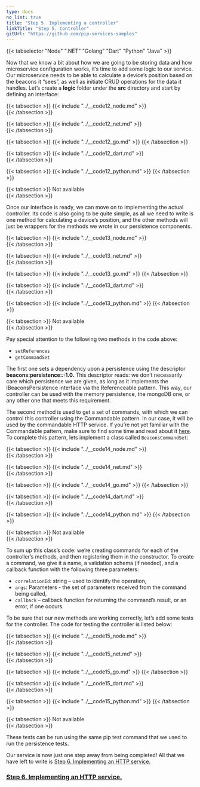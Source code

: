```yaml
---
type: docs
no_list: true
title: "Step 5. Implementing a controller"
linkTitle: "Step 5. Controller"
gitUrl: "https://github.com/pip-services-samples"
---
```


{{< tabselector "Node" ".NET" "Golang" "Dart" "Python" "Java" >}}

Now that we know a bit about how we are going to be storing data and how microservice configuration works, it’s time to add some logic to our service. Our microservice needs to be able to calculate a device’s position based on the beacons it “sees”, as well as initiate CRUD operations for the data it handles. Let’s create a **logic** folder under the **src** directory and start by defining an interface:

{{< tabsection >}}
  {{< include "../__code12_node.md" >}}  
{{< /tabsection >}}

{{< tabsection >}}
  {{< include "../__code12_net.md" >}}    
{{< /tabsection >}}

{{< tabsection >}}
  {{< include "../__code12_go.md" >}}
{{< /tabsection >}}

{{< tabsection >}}
  {{< include "../__code12_dart.md" >}}    
{{< /tabsection >}}

{{< tabsection >}}
  {{< include "../__code12_python.md" >}}
{{< /tabsection >}}

{{< tabsection >}}
  Not available  
{{< /tabsection >}}


Once our interface is ready, we can move on to implementing the actual controller. Its code is also going to be quite simple, as all we need to write is one method for calculating a device’s position, and the other methods will just be wrappers for the methods we wrote in our persistence components.

{{< tabsection >}}
  {{< include "../__code13_node.md" >}}  
{{< /tabsection >}}

{{< tabsection >}}
  {{< include "../__code13_net.md" >}}    
{{< /tabsection >}}

{{< tabsection >}}
  {{< include "../__code13_go.md" >}}
{{< /tabsection >}}

{{< tabsection >}}
  {{< include "../__code13_dart.md" >}}    
{{< /tabsection >}}

{{< tabsection >}}
  {{< include "../__code13_python.md" >}}
{{< /tabsection >}}

{{< tabsection >}}
  Not available  
{{< /tabsection >}}


Pay special attention to the following two methods in the code above: 
- `setReferences`
- `getCommandSet`

The first one sets a dependency upon a persistence using the descriptor **beacons:persistence:*:*:1.0.** This descriptor reads: we don’t necessarily care which persistence we are given, as long as it implements the IBeaconsPersistence interface via the Referenceable pattern. This way, our controller can be used with the memory persistence, the mongoDB one, or any other one that meets this requirement.

The second method is used to get a set of commands, with which we can control this controller using the Commandable pattern. In our case, it will be used by the commandable HTTP service. If you’re not yet familiar with the Commandable pattern, make sure to find some time and read about it [here](../../../../toolkit_api/node/commons/commands/icommandable). To complete this pattern, lets implement a class called `BeaconsCommandSet`:

{{< tabsection >}}
  {{< include "../__code14_node.md" >}}  
{{< /tabsection >}}

{{< tabsection >}}
  {{< include "../__code14_net.md" >}}    
{{< /tabsection >}}

{{< tabsection >}}
  {{< include "../__code14_go.md" >}}
{{< /tabsection >}}

{{< tabsection >}}
  {{< include "../__code14_dart.md" >}}    
{{< /tabsection >}}

{{< tabsection >}}
  {{< include "../__code14_python.md" >}}
{{< /tabsection >}}

{{< tabsection >}}
  Not available  
{{< /tabsection >}}


To sum up this class’s code: we’re creating commands for each of the controller’s methods, and then registering them in the constructor. To create a command, we give it a name, a validation schema (if needed), and a callback function with the following three parameters:

- `correlationId`: string – used to identify the operation,
- `args`: Parameters - the set of parameters received from the command being called,
- `callback` – callback function for returning the command’s result, or an error, if one occurs.

To be sure that our new methods are working correctly, let’s add some tests for the controller. The code for testing the controller is listed below:

{{< tabsection >}}
  {{< include "../__code15_node.md" >}}  
{{< /tabsection >}}

{{< tabsection >}}
  {{< include "../__code15_net.md" >}}    
{{< /tabsection >}}

{{< tabsection >}}
  {{< include "../__code15_go.md" >}}
{{< /tabsection >}}

{{< tabsection >}}
  {{< include "../__code15_dart.md" >}}    
{{< /tabsection >}}

{{< tabsection >}}
  {{< include "../__code15_python.md" >}}
{{< /tabsection >}}

{{< tabsection >}}
  Not available  
{{< /tabsection >}}


These tests can be run using the same pip test command that we used to run the persistence tests.

Our service is now just one step away from being completed! All that we have left to write is [Step 6. Implementing an HTTP service.](../step5)

<span class="hide-title-link">

### [Step 6. Implementing an HTTP service.](../step5)

</span>
